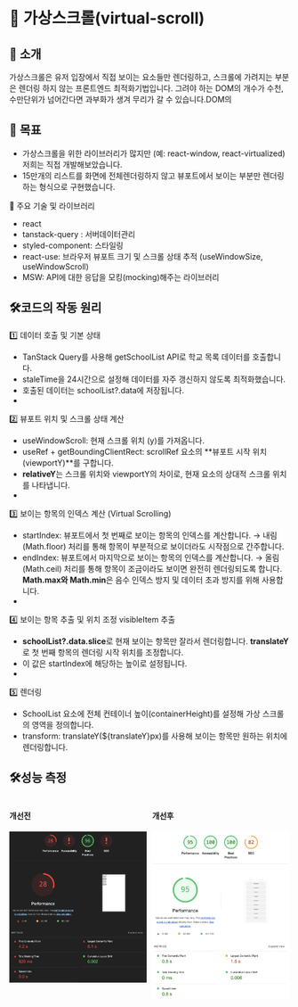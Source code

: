 # 🚀 가상스크롤(virtual-scroll)

## 📌 소개
가상스크롤은 유저 입장에서 직접 보이는 요소들만 렌더링하고, 스크롤에 가려지는 부분은 렌더링 하지 않는 프론트엔드 최적화기법입니다. 그려야 하는 DOM의 개수가 수천, 수만단위가 넘어간다면 과부화가 생겨 무리가 갈 수 있습니다.DOM의

## 🎯 목표
- 가상스크롤을 위한 라이브러리가 많지만 (예: react-window, react-virtualized) 저희는 직접 개발해보았습니다.
- 15만개의 리스트를 화면에 전체렌더링하지 않고 뷰포트에서 보이는 부분만 렌더링하는 형식으로 구현했습니다.

📂 주요 기술 및 라이브러리
- react
- tanstack-query : 서버데이터관리
- styled-component: 스타일링
- react-use: 브라우저 뷰포트 크기 및 스크롤 상태 추적 (useWindowSize, useWindowScroll)
- MSW: API에 대한 응답을 모킹(mocking)해주는 라이브러리

## 🛠️코드의 작동 원리
1️⃣ 데이터 호출 및 기본 상태
- TanStack Query를 사용해 getSchoolList API로 학교 목록 데이터를 호출합니다.
- staleTime을 24시간으로 설정해 데이터를 자주 갱신하지 않도록 최적화했습니다.
- 호출된 데이터는 schoolList?.data에 저장됩니다.
- 
2️⃣ 뷰포트 위치 및 스크롤 상태 계산
- useWindowScroll: 현재 스크롤 위치 (y)를 가져옵니다.
- useRef + getBoundingClientRect: scrollRef 요소의 **뷰포트 시작 위치 (viewportY)**를 구합니다.
- **relativeY**는 스크롤 위치와 viewportY의 차이로, 현재 요소의 상대적 스크롤 위치를 나타냅니다.
- 
3️⃣ 보이는 항목의 인덱스 계산 (Virtual Scrolling)
- startIndex: 뷰포트에서 첫 번째로 보이는 항목의 인덱스를 계산합니다.
→ 내림(Math.floor) 처리를 통해 항목이 부분적으로 보이더라도 시작점으로 간주합니다.
- endIndex: 뷰포트에서 마지막으로 보이는 항목의 인덱스를 계산합니다.
→ 올림(Math.ceil) 처리를 통해 항목이 조금이라도 보이면 완전히 렌더링되도록 합니다.
**Math.max와 Math.min**은 음수 인덱스 방지 및 데이터 초과 방지를 위해 사용합니다.
- 
4️⃣ 보이는 항목 추출 및 위치 조정
visibleItem 추출
- **schoolList?.data.slice**로 현재 보이는 항목만 잘라서 렌더링합니다.
**translateY**로 첫 번째 항목의 렌더링 시작 위치를 조정합니다.
- 이 값은 startIndex에 해당하는 높이로 설정됩니다.
- 
5️⃣ 렌더링
- SchoolList 요소에 전체 컨테이너 높이(containerHeight)를 설정해 가상 스크롤의 영역을 정의합니다.
- transform: translateY(${translateY}px)를 사용해 보이는 항목만 원하는 위치에 렌더링합니다.

## 🛠️성능 측정
<div style="display: flex; gap: 10px;">
    <div>
        <h4>개선전</h4>
        <img src="./src/assets/readme/개선전.jpg" alt="개선 전" width="300" />
    </div>
    <div>
        <h4>개선후</h4>
        <img src="./src/assets/readme/개선후.jpg" alt="개선 후" width="300" />
    </div>
</div>
